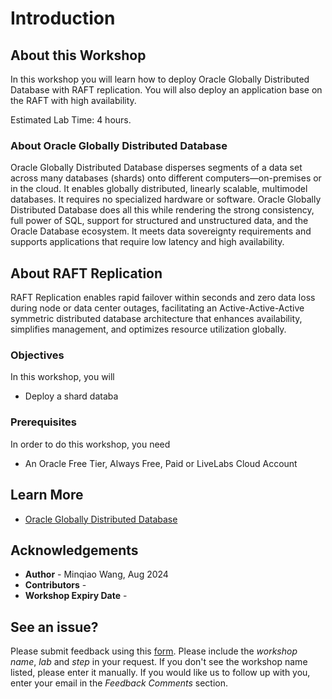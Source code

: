# Introduction


## About this Workshop

In this workshop you will learn how to deploy Oracle Globally Distributed Database with RAFT replication. You will also deploy an application base on the RAFT with high availability. 

Estimated Lab Time: 4 hours.

### About Oracle Globally Distributed Database

Oracle Globally Distributed Database disperses segments of a data set across many databases (shards) onto different computers—on-premises or in the cloud. It enables globally distributed, linearly scalable, multimodel databases. It requires no specialized hardware or software. Oracle Globally Distributed Database does all this while rendering the strong consistency, full power of SQL, support for structured and unstructured data, and the Oracle Database ecosystem. It meets data sovereignty requirements and supports applications that require low latency and high availability.



## About RAFT Replication

RAFT Replication enables rapid failover within seconds and zero data loss during node or data center outages, facilitating an Active-Active-Active symmetric distributed database architecture that enhances availability, simplifies management, and optimizes resource utilization globally.



### Objectives

In this workshop, you will

- Deploy a shard databa



###  Prerequisites

In order to do this workshop, you need

- An Oracle Free Tier, Always Free, Paid or LiveLabs Cloud Account



## Learn More

- [Oracle Globally Distributed Database](https://docs.oracle.com/en/database/oracle/oracle-database/23/shard/raft-replication.html)





## Acknowledgements

* **Author** - Minqiao Wang, Aug 2024
* **Contributors** -  
* **Workshop Expiry Date** - 


## See an issue?
Please submit feedback using this [form](https://apexapps.oracle.com/pls/apex/f?p=133:1:::::P1_FEEDBACK:1). Please include the *workshop name*, *lab* and *step* in your request.  If you don't see the workshop name listed, please enter it manually. If you would like us to follow up with you, enter your email in the *Feedback Comments* section.